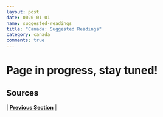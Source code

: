 ```yaml
---
layout: post
date: 0020-01-01
name: suggested-readings
title: "Canada: Suggested Readings"
category: canada
comments: true
---
```


# Page in progress, stay tuned!

Sources 
-- 


| **[Previous Section]( https://neo-project.github.io/global-blockchain-compliance-hub//canada/canada-nullify-smart-contracts.html)** |
